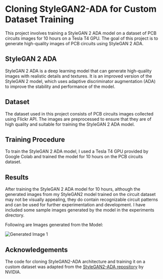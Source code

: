 # Cloning StyleGAN2-ADA for Custom Dataset Training
This project involves training a StyleGAN 2 ADA model on a dataset of PCB circuits images for 10 hours on a Tesla T4 GPU. The goal of this project is to generate high-quality images of PCB circuits using StyleGAN 2 ADA.

## StyleGAN 2 ADA
StyleGAN 2 ADA is a deep learning model that can generate high-quality images with realistic details and textures. It is an improved version of the StyleGAN 2 model, which uses adaptive discriminator augmentation (ADA) to improve the stability and performance of the model.

## Dataset
The dataset used in this project consists of PCB circuits images collected using Flickr API. The images are preprocessed to ensure that they are of high quality and suitable for training the StyleGAN 2 ADA model.

## Training Procedure
To train the StyleGAN 2 ADA model, I used a Tesla T4 GPU provided by Google Colab and trained the model for 10 hours on the PCB circuits dataset.

## Results
After training the StyleGAN 2 ADA model for 10 hours, although the generated images from my StyleGAN2 model trained on the circuit dataset may not be visually appealing, they do contain recognizable circuit patterns and can be used for further experimentation and development. I have included some sample images generated by the model in the experiments directory.

Following are Images generated from the Model:

![Generated Image 1](experiments/fakes000400.png)


## Acknowledgements
The code for cloning StyleGAN2-ADA architecture and training it on a custom dataset was adapted from the [StyleGAN2-ADA repository](https://github.com/NVlabs/stylegan2-ada) by NVIDIA.


